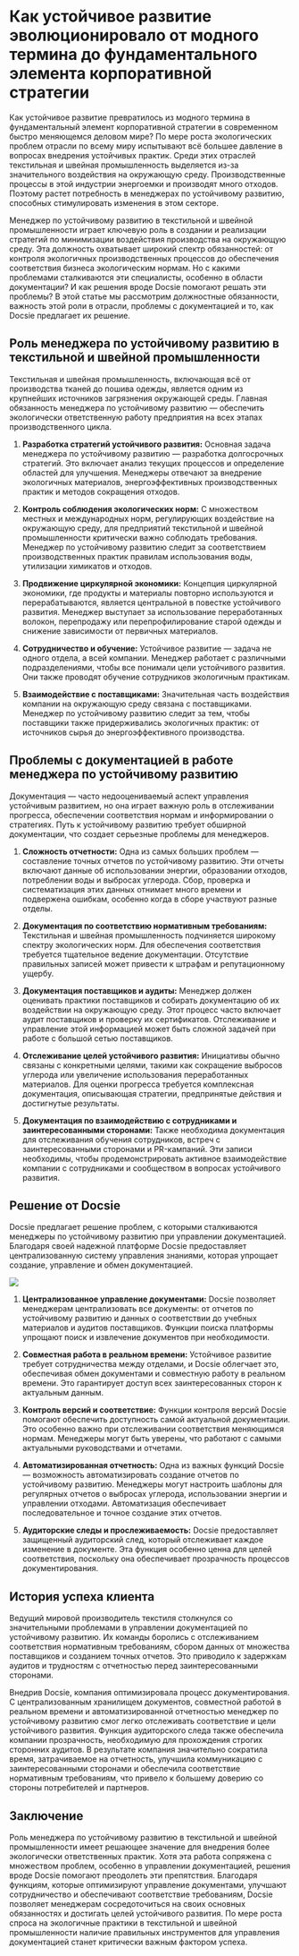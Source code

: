 # Как устойчивое развитие эволюционировало от модного термина до фундаментального элемента корпоративной стратегии

Как устойчивое развитие превратилось из модного термина в фундаментальный элемент корпоративной стратегии в современном быстро меняющемся деловом мире? По мере роста экологических проблем отрасли по всему миру испытывают всё большее давление в вопросах внедрения устойчивых практик. Среди этих отраслей текстильная и швейная промышленность выделяется из-за значительного воздействия на окружающую среду. Производственные процессы в этой индустрии энергоемки и производят много отходов. Поэтому растет потребность в менеджерах по устойчивому развитию, способных стимулировать изменения в этом секторе.

Менеджер по устойчивому развитию в текстильной и швейной промышленности играет ключевую роль в создании и реализации стратегий по минимизации воздействия производства на окружающую среду. Эта должность охватывает широкий спектр обязанностей: от контроля экологичных производственных процессов до обеспечения соответствия бизнеса экологическим нормам. Но с какими проблемами сталкиваются эти специалисты, особенно в области документации? И как решения вроде Docsie помогают решать эти проблемы? В этой статье мы рассмотрим должностные обязанности, важность этой роли в отрасли, проблемы с документацией и то, как Docsie предлагает их решение.

## Роль менеджера по устойчивому развитию в текстильной и швейной промышленности

Текстильная и швейная промышленность, включающая всё от производства тканей до пошива одежды, является одним из крупнейших источников загрязнения окружающей среды. Главная обязанность менеджера по устойчивому развитию — обеспечить экологически ответственную работу предприятия на всех этапах производственного цикла.

1. **Разработка стратегий устойчивого развития:** Основная задача менеджера по устойчивому развитию — разработка долгосрочных стратегий. Это включает анализ текущих процессов и определение областей для улучшения. Менеджеры отвечают за внедрение экологичных материалов, энергоэффективных производственных практик и методов сокращения отходов.

2. **Контроль соблюдения экологических норм:** С множеством местных и международных норм, регулирующих воздействие на окружающую среду, для предприятий текстильной и швейной промышленности критически важно соблюдать требования. Менеджер по устойчивому развитию следит за соответствием производственных практик правилам использования воды, утилизации химикатов и отходов.

3. **Продвижение циркулярной экономики:** Концепция циркулярной экономики, где продукты и материалы повторно используются и перерабатываются, является центральной в повестке устойчивого развития. Менеджер выступает за использование переработанных волокон, перепродажу или перепрофилирование старой одежды и снижение зависимости от первичных материалов.

4. **Сотрудничество и обучение:** Устойчивое развитие — задача не одного отдела, а всей компании. Менеджер работает с различными подразделениями, чтобы все понимали цели устойчивого развития. Они также проводят обучение сотрудников экологичным практикам.

5. **Взаимодействие с поставщиками:** Значительная часть воздействия компании на окружающую среду связана с поставщиками. Менеджер по устойчивому развитию следит за тем, чтобы поставщики также придерживались экологичных практик: от источников сырья до энергоэффективного производства.

## Проблемы с документацией в работе менеджера по устойчивому развитию

Документация — часто недооцениваемый аспект управления устойчивым развитием, но она играет важную роль в отслеживании прогресса, обеспечении соответствия нормам и информировании о стратегиях. Путь к устойчивому развитию требует обширной документации, что создает серьезные проблемы для менеджеров.

1. **Сложность отчетности:** Одна из самых больших проблем — составление точных отчетов по устойчивому развитию. Эти отчеты включают данные об использовании энергии, образовании отходов, потреблении воды и выбросах углерода. Сбор, проверка и систематизация этих данных отнимает много времени и подвержена ошибкам, особенно когда в сборе участвуют разные отделы.

2. **Документация по соответствию нормативным требованиям:** Текстильная и швейная промышленность подчиняется широкому спектру экологических норм. Для обеспечения соответствия требуется тщательное ведение документации. Отсутствие правильных записей может привести к штрафам и репутационному ущербу.

3. **Документация поставщиков и аудиты:** Менеджер должен оценивать практики поставщиков и собирать документацию об их воздействии на окружающую среду. Этот процесс часто включает аудит поставщиков и проверку их сертификатов. Отслеживание и управление этой информацией может быть сложной задачей при работе с большой сетью поставщиков.

4. **Отслеживание целей устойчивого развития:** Инициативы обычно связаны с конкретными целями, такими как сокращение выбросов углерода или увеличение использования переработанных материалов. Для оценки прогресса требуется комплексная документация, описывающая стратегии, предпринятые действия и достигнутые результаты.

5. **Документация по взаимодействию с сотрудниками и заинтересованными сторонами:** Также необходима документация для отслеживания обучения сотрудников, встреч с заинтересованными сторонами и PR-кампаний. Эти записи необходимы, чтобы продемонстрировать активное взаимодействие компании с сотрудниками и сообществом в вопросах устойчивого развития.

## Решение от Docsie

Docsie предлагает решение проблем, с которыми сталкиваются менеджеры по устойчивому развитию при управлении документацией. Благодаря своей надежной платформе Docsie предоставляет централизованную систему управления знаниями, которая упрощает создание, управление и обмен документацией.

![](https://cdn.docsie.io/workspace_PxAvC1Uenuc7ad6H3/doc_wn84Jkoc6hIMTO2eE/file_wp2LyIfmJRkuzzqoi/image_3ff6fd5f-23df-1310-a91d-4b68f7347d05.jpg)

1. **Централизованное управление документами:** Docsie позволяет менеджерам централизовать все документы: от отчетов по устойчивому развитию и данных о соответствии до учебных материалов и аудитов поставщиков. Функции поиска платформы упрощают поиск и извлечение документов при необходимости.

2. **Совместная работа в реальном времени:** Устойчивое развитие требует сотрудничества между отделами, и Docsie облегчает это, обеспечивая обмен документами и совместную работу в реальном времени. Это гарантирует доступ всех заинтересованных сторон к актуальным данным.

3. **Контроль версий и соответствие:** Функции контроля версий Docsie помогают обеспечить доступность самой актуальной документации. Это особенно важно при отслеживании соответствия меняющимся нормам. Менеджеры могут быть уверены, что работают с самыми актуальными руководствами и отчетами.

4. **Автоматизированная отчетность:** Одна из важных функций Docsie — возможность автоматизировать создание отчетов по устойчивому развитию. Менеджеры могут настроить шаблоны для регулярных отчетов о выбросах углерода, использовании энергии и управлении отходами. Автоматизация обеспечивает последовательное и точное создание этих отчетов.

5. **Аудиторские следы и прослеживаемость:** Docsie предоставляет защищенный аудиторский след, который отслеживает каждое изменение в документе. Эта функция особенно ценна для целей соответствия, поскольку она обеспечивает прозрачность процессов документирования.

## История успеха клиента

Ведущий мировой производитель текстиля столкнулся со значительными проблемами в управлении документацией по устойчивому развитию. Их команды боролись с отслеживанием соответствия нормативным требованиям, сбором данных от множества поставщиков и созданием точных отчетов. Это приводило к задержкам аудитов и трудностям с отчетностью перед заинтересованными сторонами.

Внедрив Docsie, компания оптимизировала процесс документирования. С централизованным хранилищем документов, совместной работой в реальном времени и автоматизированной отчетностью менеджер по устойчивому развитию смог легко отслеживать соответствие и цели устойчивого развития. Функция аудиторского следа также обеспечила компании прозрачность, необходимую для прохождения строгих сторонних аудитов. В результате компания значительно сократила время, затрачиваемое на отчетность, улучшила коммуникацию с заинтересованными сторонами и обеспечила соответствие нормативным требованиям, что привело к большему доверию со стороны потребителей и партнеров.

## Заключение

Роль менеджера по устойчивому развитию в текстильной и швейной промышленности имеет решающее значение для внедрения более экологически ответственных практик. Хотя эта работа сопряжена с множеством проблем, особенно в управлении документацией, решения вроде Docsie помогают преодолеть эти препятствия. Благодаря функциям, которые оптимизируют управление документами, улучшают сотрудничество и обеспечивают соответствие требованиям, Docsie позволяет менеджерам сосредоточиться на своих основных обязанностях и достигать целей устойчивого развития. По мере роста спроса на экологичные практики в текстильной и швейной промышленности наличие правильных инструментов для управления документацией станет критически важным фактором успеха.